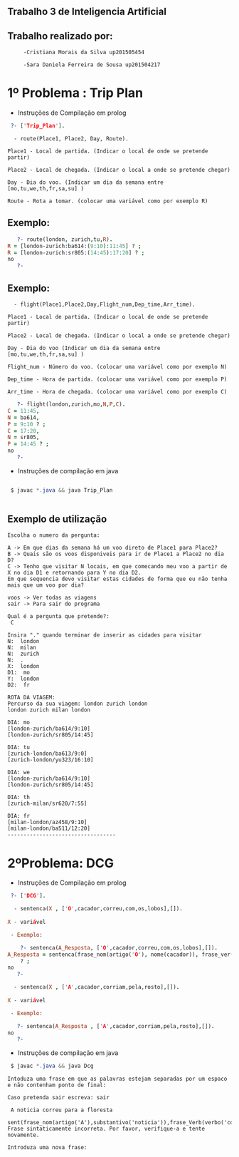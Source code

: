 ## Trabalho 3 de Inteligencia Artificial 

## Trabalho realizado por:

         -Cristiana Morais da Silva up201505454

         -Sara Daniela Ferreira de Sousa up201504217


# 1º Problema : Trip Plan

- Instruções de Compilação em prolog


```prolog
 ?- ['Trip_Plan'].
 ```
```text
  - route(Place1, Place2, Day, Route).
 
Place1 - Local de partida. (Indicar o local de onde se pretende partir)

Place2 - Local de chegada. (Indicar o local a onde se pretende chegar)

Day - Dia do voo. (Indicar um dia da semana entre [mo,tu,we,th,fr,sa,su] )

Route - Rota a tomar. (colocar uma variável como por exemplo R)
```

## Exemplo:

```prolog
   ?- route(london, zurich,tu,R).
R = [london-zurich:ba614:(9:10):11:45] ? ;
R = [london-zurich:sr805:(14:45):17:20] ? ;
no
   ?- 
```

## Exemplo:

```text
  - flight(Place1,Place2,Day,Flight_num,Dep_time,Arr_time).
  
Place1 - Local de partida. (Indicar o local de onde se pretende partir)

Place2 - Local de chegada. (Indicar o local a onde se pretende chegar)

Day - Dia do voo (Indicar um dia da semana entre [mo,tu,we,th,fr,sa,su] )

Flight_num - Número do voo. (colocar uma variável como por exemplo N)

Dep_time - Hora de partida. (colocar uma variável como por exemplo P)

Arr_time - Hora de chegada. (colocar uma variável como por exemplo C)
```

```prolog
   ?- flight(london,zurich,mo,N,P,C).
C = 11:45,
N = ba614,
P = 9:10 ? ;
C = 17:20,
N = sr805,
P = 14:45 ? ;
no
   ?- 
```

- Instruções de compilação em java

```java

 $ javac *.java && java Trip_Plan
 
 ```
## Exemplo de utilização
```text
Escolha o numero da pergunta:

A -> Em que dias da semana há um voo direto de Place1 para Place2?
B -> Quais são os voos disponiveis para ir de Place1 a Place2 no dia D?
C -> Tenho que visitar N locais, em que comecando meu voo a partir de X no dia D1 e retornando para Y no dia D2. 
Em que sequencia devo visitar estas cidades de forma que eu não tenha mais que um voo por dia?

voos -> Ver todas as viagens
sair -> Para sair do programa

Qual é a pergunta que pretende?: 
 C

Insira "." quando terminar de inserir as cidades para visitar
N:  london
N:  milan
N:  zurich
N:  .
X:  london
D1:  mo
Y:  london
D2:  fr

ROTA DA VIAGEM: 
Percurso da sua viagem: london zurich london 
london zurich milan london 

DIA: mo
[london-zurich/ba614/9:10]
[london-zurich/sr805/14:45]

DIA: tu
[zurich-london/ba613/9:0]
[zurich-london/yu323/16:10]

DIA: we
[london-zurich/ba614/9:10]
[london-zurich/sr805/14:45]

DIA: th
[zurich-milan/sr620/7:55]

DIA: fr
[milan-london/az458/9:10]
[milan-london/ba511/12:20]
----------------------------------

```

# 2ºProblema: DCG

- Instruções de Compilação em prolog

```prolog
 ?- ['DCG']. 

  - sentenca(X , ['O',cacador,correu,com,os,lobos],[]).
 
X - variável

 - Exemplo:

    ?- sentenca(A_Resposta, ['O',cacador,correu,com,os,lobos],[]).
A_Resposta = sentenca(frase_nom(artigo('O'), nome(cacador)), frase_ver(verbo(correu), frase_nom(artigo(pela), nome(floresta))))
    ? ;
no
   ?- 

  - sentenca(X , ['A',cacador,corriam,pela,rosto],[]).
 
X - variável

 - Exemplo:

   ?- sentenca(A_Resposta , ['A',cacador,corriam,pela,rosto],[]).
no
   ?- 
```

- Instruções de compilação em java

```java
 $ javac *.java && java Dcg
```
```text
Intoduza uma frase em que as palavras estejam separadas por um espaco e não contenham ponto de final: 

Caso pretenda sair escreva: sair

 A noticia correu para a floresta

sent(frase_nom(artigo('A'),substantivo('noticia')),frase_Verb(verbo('correu'),preposicoes('para'),artigo('a'),substantivo('floresta')))
Frase sintaticamente incorreta. Por favor, verifique-a e tente novamente.

Introduza uma nova frase:

 ```
